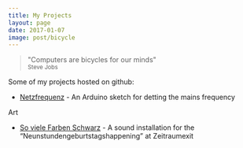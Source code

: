 ```yaml
---
title: My Projects
layout: page
date: 2017-01-07
image: post/bicycle
---
```

<blockquote cite="https://www.youtube.com/watch?v=ob_GX50Za6c">
"Computers are bicycles for our minds"<br>
<small>Steve Jobs</small>
</blockquote>

Some of my projects hosted on github:

* [Netzfrequenz](/netzfrequenz) - An Arduino sketch for detting the mains frequency

Art

* [So viele Farben Schwarz](so-viele-farben-schwarz.html) - A sound installation for the “Neunstundengeburtstagshappening” at Zeitraumexit

